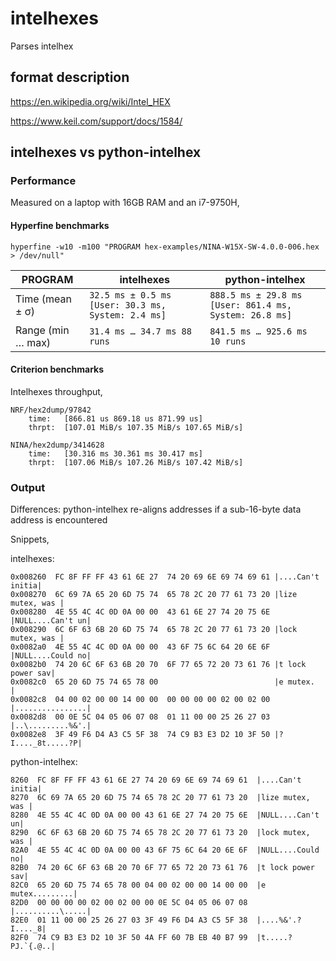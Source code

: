 # intelhexes

Parses intelhex

## format description

https://en.wikipedia.org/wiki/Intel_HEX

https://www.keil.com/support/docs/1584/

## intelhexes vs python-intelhex

### Performance

Measured on a laptop with 16GB RAM and an i7-9750H,

#### Hyperfine benchmarks

`hyperfine -w10 -m100 "PROGRAM hex-examples/NINA-W15X-SW-4.0.0-006.hex > /dev/null"`

| PROGRAM           | intelhexes                                         | python-intelhex                                        |
| ----------------- | ------------------------------------------------   | --------------------------------------------------     |
| Time (mean ± σ)   | `32.5 ms ± 0.5 ms [User: 30.3 ms, System: 2.4 ms]` | `888.5 ms ± 29.8 ms [User: 861.4 ms, System: 26.8 ms]` |
| Range (min … max) | `31.4 ms … 34.7 ms 88 runs`                        | `841.5 ms … 925.6 ms 10 runs`                          |

#### Criterion benchmarks

Intelhexes throughput,

```
NRF/hex2dump/97842
    time:   [866.81 us 869.18 us 871.99 us]
    thrpt:  [107.01 MiB/s 107.35 MiB/s 107.65 MiB/s]

NINA/hex2dump/3414628
    time:   [30.316 ms 30.361 ms 30.417 ms]
    thrpt:  [107.06 MiB/s 107.26 MiB/s 107.42 MiB/s]
```

### Output

Differences: python-intelhex re-aligns addresses if a sub-16-byte data address is encountered

Snippets,

intelhexes:

```
0x008260  FC 8F FF FF 43 61 6E 27  74 20 69 6E 69 74 69 61 |....Can't initia|
0x008270  6C 69 7A 65 20 6D 75 74  65 78 2C 20 77 61 73 20 |lize mutex, was |
0x008280  4E 55 4C 4C 0D 0A 00 00  43 61 6E 27 74 20 75 6E |NULL....Can't un|
0x008290  6C 6F 63 6B 20 6D 75 74  65 78 2C 20 77 61 73 20 |lock mutex, was |
0x0082a0  4E 55 4C 4C 0D 0A 00 00  43 6F 75 6C 64 20 6E 6F |NULL....Could no|
0x0082b0  74 20 6C 6F 63 6B 20 70  6F 77 65 72 20 73 61 76 |t lock power sav|
0x0082c0  65 20 6D 75 74 65 78 00                          |e mutex.        |
0x0082c8  04 00 02 00 00 14 00 00  00 00 00 00 02 00 02 00 |................|
0x0082d8  00 0E 5C 04 05 06 07 08  01 11 00 00 25 26 27 03 |..\.........%&'.|
0x0082e8  3F 49 F6 D4 A3 C5 5F 38  74 C9 B3 E3 D2 10 3F 50 |?I...._8t.....?P|
```

python-intelhex:

```
8260  FC 8F FF FF 43 61 6E 27 74 20 69 6E 69 74 69 61  |....Can't initia|
8270  6C 69 7A 65 20 6D 75 74 65 78 2C 20 77 61 73 20  |lize mutex, was |
8280  4E 55 4C 4C 0D 0A 00 00 43 61 6E 27 74 20 75 6E  |NULL....Can't un|
8290  6C 6F 63 6B 20 6D 75 74 65 78 2C 20 77 61 73 20  |lock mutex, was |
82A0  4E 55 4C 4C 0D 0A 00 00 43 6F 75 6C 64 20 6E 6F  |NULL....Could no|
82B0  74 20 6C 6F 63 6B 20 70 6F 77 65 72 20 73 61 76  |t lock power sav|
82C0  65 20 6D 75 74 65 78 00 04 00 02 00 00 14 00 00  |e mutex.........|
82D0  00 00 00 00 02 00 02 00 00 0E 5C 04 05 06 07 08  |..........\.....|
82E0  01 11 00 00 25 26 27 03 3F 49 F6 D4 A3 C5 5F 38  |....%&'.?I...._8|
82F0  74 C9 B3 E3 D2 10 3F 50 4A FF 60 7B EB 40 B7 99  |t.....?PJ.`{.@..|
```
